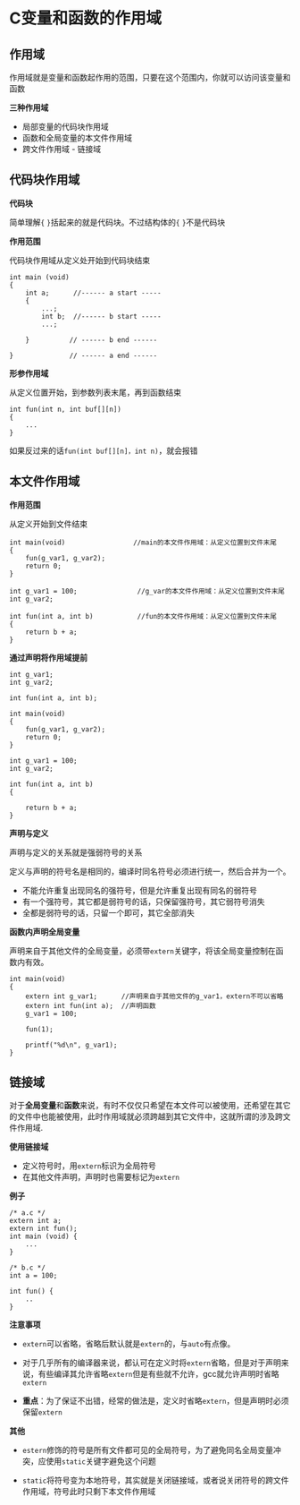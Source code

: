 # C变量和函数的作用域

## 作用域
作用域就是变量和函数起作用的范围，只要在这个范围内，你就可以访问该变量和函数

**三种作用域**

- 局部变量的代码块作用域
- 函数和全局变量的本文件作用域
- 跨文件作用域 - 链接域

## 代码块作用域

**代码块**

简单理解`{` `}`括起来的就是代码块。不过结构体的`{` `}`不是代码块

**作用范围**

代码块作用域从定义处开始到代码块结束

```
int main (void)
{
    int a;      //------ a start -----
    {   
        ...;
        int b;  //------ b start -----
        ...;

    }          // ------ b end ------

}              // ------ a end ------
```

**形参作用域**

从定义位置开始，到参数列表末尾，再到函数结束

```
int fun(int n, int buf[][n])
{
    ...
}
```

如果反过来的话`fun(int buf[][n]，int n)`，就会报错

## 本文件作用域

**作用范围**

从定义开始到文件结束

```
int main(void)                 //main的本文件作用域：从定义位置到文件末尾
{                   
    fun(g_var1, g_var2);                    
    return 0;
}

int g_var1 = 100;               //g_var的本文件作用域：从定义位置到文件末尾
int g_var2;                     

int fun(int a, int b)           //fun的本文件作用域：从定义位置到文件末尾       
{                                                                                          
    return b + a;                                              
}
```

**通过声明将作用域提前**

```
int g_var1;
int g_var2;

int fun(int a, int b);

int main(void)    
{
    fun(g_var1, g_var2);
    return 0;
}

int g_var1 = 100;    
int g_var2;

int fun(int a, int b)    
{

    return b + a;
}
```

**声明与定义**

声明与定义的关系就是强弱符号的关系

定义与声明的符号名是相同的，编译时同名符号必须进行统一，然后合并为一个。

- 不能允许重复出现同名的强符号，但是允许重复出现有同名的弱符号
- 有一个强符号，其它都是弱符号的话，只保留强符号，其它弱符号消失
- 全都是弱符号的话，只留一个即可，其它全部消失


**函数内声明全局变量**

声明来自于其他文件的全局变量，必须带`extern`关键字，将该全局变量控制在函数内有效。

```
int main(void)    
{
    extern int g_var1;      //声明来自于其他文件的g_var1，extern不可以省略  
    extern int fun(int a);  //声明函数
    g_var1 = 100;

    fun(1);

    printf("%d\n", g_var1);
}
```

## 链接域

对于**全局变量**和**函数**来说，有时不仅仅只希望在本文件可以被使用，还希望在其它的文件中也能被使用，此时作用域就必须跨越到其它文件中，这就所谓的涉及跨文件作用域.

**使用链接域**

- 定义符号时，用`extern`标识为全局符号
- 在其他文件声明，声明时也需要标记为`extern`

**例子**

```
/* a.c */
extern int a;
extern int fun();
int main (void) {
    ...
}

/* b.c */
int a = 100;

int fun() {
    ..  
}
```

**注意事项**

- `extern`可以省略，省略后默认就是`extern`的，与`auto`有点像。

- 对于几乎所有的编译器来说，都认可在定义时将`extern`省略，但是对于声明来说，有些编译其允许省略`extern`但是有些就不允许，gcc就允许声明时省略`extern`

- **重点**：为了保证不出错，经常的做法是，定义时省略`extern`，但是声明时必须保留`extern`


**其他**

- `estern`修饰的符号是所有文件都可见的全局符号，为了避免同名全局变量冲突，应使用`static`关键字避免这个问题

- `static`将符号变为本地符号，其实就是关闭链接域，或者说关闭符号的跨文件作用域，符号此时只剩下本文件作用域
